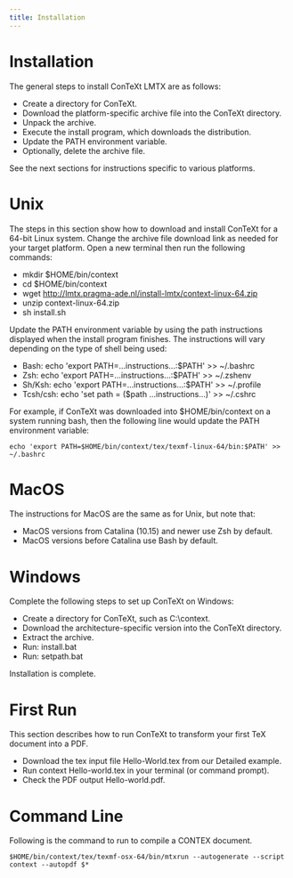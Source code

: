 ```yaml
---
title: Installation
---
```



# Installation

The general steps to install ConTeXt LMTX are as follows:

* Create a directory for ConTeXt.
* Download the platform-specific archive file into the ConTeXt directory.
* Unpack the archive.
* Execute the install program, which downloads the distribution.
* Update the PATH environment variable.
* Optionally, delete the archive file.

See the next sections for instructions specific to various platforms.


# Unix

The steps in this section show how to download and install ConTeXt for a 64-bit
Linux system. Change the archive file download link as needed for your target
platform. Open a new terminal then run the following commands:

* mkdir $HOME/bin/context
* cd $HOME/bin/context
* wget http://lmtx.pragma-ade.nl/install-lmtx/context-linux-64.zip
* unzip context-linux-64.zip
* sh install.sh

Update the PATH environment variable by using the path instructions displayed
when the install program finishes. The instructions will vary depending on the
type of shell being used:

* Bash: echo 'export PATH=...instructions...:$PATH' >> ~/.bashrc
* Zsh: echo 'export PATH=...instructions...:$PATH' >> ~/.zshenv
* Sh/Ksh: echo 'export PATH=...instructions...:$PATH' >> ~/.profile
* Tcsh/csh: echo 'set path = ($path ...instructions...)' >> ~/.cshrc

For example, if ConTeXt was downloaded into $HOME/bin/context on a system
running bash, then the following line would update the PATH environment
variable:

    echo 'export PATH=$HOME/bin/context/tex/texmf-linux-64/bin:$PATH' >> ~/.bashrc


# MacOS

The instructions for MacOS are the same as for Unix, but note that:

* MacOS versions from Catalina (10.15) and newer use Zsh by default.
* MacOS versions before Catalina use Bash by default.


# Windows

Complete the following steps to set up ConTeXt on Windows:

* Create a directory for ConTeXt, such as C:\context.
* Download the architecture-specific version into the ConTeXt directory.
* Extract the archive.
* Run: install.bat
* Run: setpath.bat

Installation is complete.


# First Run

This section describes how to run ConTeXt to transform your first TeX document
into a PDF.

* Download the tex input file Hello-World.tex from our Detailed example.
* Run context Hello-world.tex in your terminal (or command prompt).
* Check the PDF output Hello-world.pdf.


# Command Line

Following is the command to run to compile a CONTEX document.

    $HOME/bin/context/tex/texmf-osx-64/bin/mtxrun --autogenerate --script context --autopdf $*




